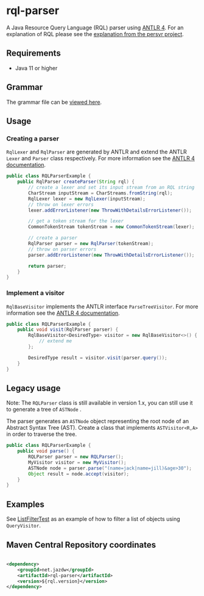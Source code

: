 # rql-parser

A Java Resource Query Language (RQL) parser using [ANTLR 4](https://www.antlr.org/). For an explanation of RQL please
see the [explanation from the persvr project](https://github.com/persvr/rql).

## Requirements

* Java 11 or higher

## Grammar

The grammar file can
be [viewed here](https://github.com/jazdw/rql-parser/blob/main/src/main/antlr4/net/jazdw/rql/Rql.g4).

## Usage

### Creating a parser

`RqlLexer` and `RqlParser` are generated by ANTLR and extend the ANTLR `Lexer` and `Parser` class respectively. For more
information see the [ANTLR 4 documentation](https://github.com/antlr/antlr4/blob/master/doc/index.md).

```java
public class RQLParserExample {
    public RqlParser createParser(String rql) {
        // create a lexer and set its input stream from an RQL string
        CharStream inputStream = CharStreams.fromString(rql);
        RqlLexer lexer = new RqlLexer(inputStream);
        // throw on lexer errors
        lexer.addErrorListener(new ThrowWithDetailsErrorListener());

        // get a token stream for the lexer
        CommonTokenStream tokenStream = new CommonTokenStream(lexer);

        // create a parser
        RqlParser parser = new RqlParser(tokenStream);
        // throw on parser errors
        parser.addErrorListener(new ThrowWithDetailsErrorListener());

        return parser;
    }
}
```

### Implement a visitor

`RqlBaseVisitor` implements the ANTLR interface `ParseTreeVisitor`. For more information see
the [ANTLR 4 documentation](https://github.com/antlr/antlr4/blob/master/doc/index.md).

```java
public class RQLParserExample {
    public void visit(RqlParser parser) {
        RqlBaseVisitor<DesiredType> visitor = new RqlBaseVisitor<>() {
            // extend me
        };

        DesiredType result = visitor.visit(parser.query());
    }
}
```

## Legacy usage

Note: The `RQLParser` class is still available in version 1.x, you can still use it to generate a tree of `ASTNode`
.

The parser generates an `ASTNode` object representing the root node of an Abstract Syntax Tree (AST). Create a class
that implements `ASTVisitor<R,A>` in order to traverse the tree.

````java
public class RQLParserExample {
    public void parse() {
        RQLParser parser = new RQLParser();
        MyVisitor visitor = new MyVisitor();
        ASTNode node = parser.parse("(name=jack|name=jill)&age>30");
        Object result = node.accept(visitor);
    }
}
````

## Examples

See [ListFilterTest](https://github.com/jazdw/rql-parser/blob/main/src/test/java/net/jazdw/rql/parser/ListFilterTest.java)
as an example of how to filter a list of objects using `QueryVisitor`.

## Maven Central Repository coordinates

````xml

<dependency>
    <groupId>net.jazdw</groupId>
    <artifactId>rql-parser</artifactId>
    <version>${rql.version}</version>
</dependency>
````
